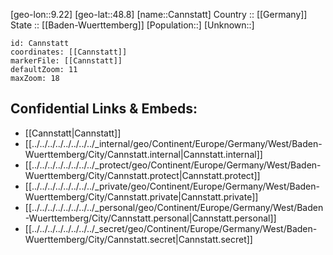 ﻿---
location: [48.8,9.22] 
mapzoom: [7,12] 
mapmarker: city 
type: City
tags:
- geo/City


SpocWebEntityId: 29472
isDeleted: false
confidential: public

---
[geo-lon::9.22] 
[geo-lat::48.8] 
[name::Cannstatt] 
Country :: [[Germany]]  
State :: [[Baden-Wuerttemberg]] 
[Population::] 
[Unknown::] 


```leaflet
id: Cannstatt
coordinates: [[Cannstatt]] 
markerFile: [[Cannstatt]] 
defaultZoom: 11 
maxZoom: 18
```


## Confidential Links & Embeds: 
- [[Cannstatt|Cannstatt]]  
- [[../../../../../../../../_internal/geo/Continent/Europe/Germany/West/Baden-Wuerttemberg/City/Cannstatt.internal|Cannstatt.internal]] 
- [[../../../../../../../../_protect/geo/Continent/Europe/Germany/West/Baden-Wuerttemberg/City/Cannstatt.protect|Cannstatt.protect]] 
- [[../../../../../../../../_private/geo/Continent/Europe/Germany/West/Baden-Wuerttemberg/City/Cannstatt.private|Cannstatt.private]] 
- [[../../../../../../../../_personal/geo/Continent/Europe/Germany/West/Baden-Wuerttemberg/City/Cannstatt.personal|Cannstatt.personal]] 
- [[../../../../../../../../_secret/geo/Continent/Europe/Germany/West/Baden-Wuerttemberg/City/Cannstatt.secret|Cannstatt.secret]] 
